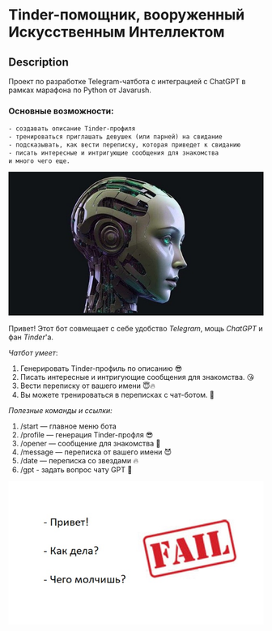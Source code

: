# Tinder-помощник, вооруженный Искусственным Интеллектом #
## Description

Проект по разработке Telegram-чатбота с интеграцией с ChatGPT в рамках марафона по Python от Javarush.

### Основные возможности:

    - создавать описание Tinder-профиля
    - тренироваться приглашать девушек (или парней) на свидание
    - подсказывать, как вести переписку, которая приведет к свиданию
    - писать интересные и интригующие сообщения для знакомства
    и много чего еще.

![](resources/images/avatar_main.jpg)

Привет! Этот бот совмещает с себе удобство *Telegram*, мощь *ChatGPT* и фан *Tinder*'а.

*Чатбот умеет*:

1. Генерировать Tinder-профиль по описанию 😎
2. Писать интересные и интригующие сообщения для знакомства. 😘
3. Вести переписку от вашего имени 😇🔥
4. Вы можете тренироваться в переписках с чат-ботом. 🥰

*Полезные команды и ссылки:*

1. /start — главное меню бота
2. /profile — генерация Tinder-профля 😎
3. /opener — сообщение для знакомства 🥰
4. /message — переписка от вашего имени 😈
5. /date — переписка со звездами 🔥
6. /gpt - задать вопрос чату GPT 🧠

![](resources/images/opener.jpg)